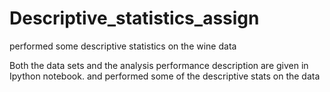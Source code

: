 # Descriptive_statistics_assign
performed some descriptive statistics on the wine data 


Both the data sets and the analysis performance description are given in Ipython notebook.
and performed some of the descriptive stats on the data
